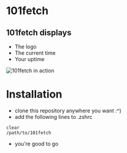 # 101fetch

## 101fetch displays 

* The logo
* The current time
* Your uptime


![101fetch in action](https://github.com/salaaad2/101fetch/blob/master/101fetch.png)

# Installation
* clone this repository anywhere you want :^)
* add the following lines to .zshrc
```
clear
/path/to/101fetch
```
* you're good to go 
